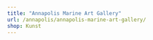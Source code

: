 ```yaml
---
title: "Annapolis Marine Art Gallery"
url: /annapolis/annapolis-marine-art-gallery/
shop: Kunst
---
```

